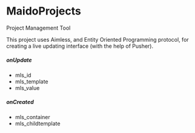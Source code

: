 # MaidoProjects
Project Management Tool

This project uses Aimless, and Entity Oriented Programming protocol, for creating a live updating interface (with the help of Pusher).

##### onUpdate

* mls_id
* mls_template
* mls_value

##### onCreated

* mls_container
* mls_childtemplate